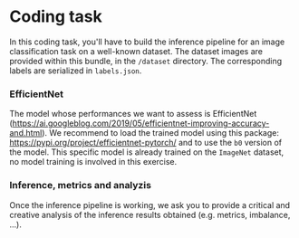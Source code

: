 # Coding task

In this coding task, you'll have to build the inference pipeline for an image classification task on a well-known dataset. The dataset images are provided within this bundle, in the `/dataset` directory. The corresponding labels are serialized in `labels.json`.

### EfficientNet

The model whose performances we want to assess is EfficientNet (https://ai.googleblog.com/2019/05/efficientnet-improving-accuracy-and.html). We recommend to load the trained model using this package: https://pypi.org/project/efficientnet-pytorch/ and to use the `b0` version of the model. This specific model is already trained on the `ImageNet` dataset, no model training is involved in this exercise.

### Inference, metrics and analyzis

Once the inference pipeline is working, we ask you to provide a critical and creative analysis of the inference results obtained (e.g. metrics, imbalance, ...).
